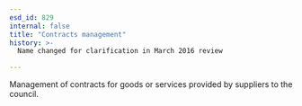 ```yaml
---
esd_id: 829
internal: false
title: "Contracts management"
history: >-
  Name changed for clarification in March 2016 review

---
```


Management of contracts for goods or services provided by suppliers to the council.

